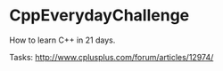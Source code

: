 # CppEverydayChallenge
How to learn C++ in 21 days.

Tasks: http://www.cplusplus.com/forum/articles/12974/
